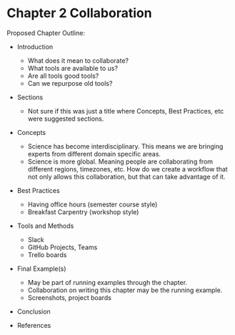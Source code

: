 # Chapter 2 Collaboration

Proposed Chapter Outline:
- Introduction
	- What does it mean to collaborate?
	- What tools are available to us?
	- Are all tools good tools? 
	- Can we repurpose old tools?
	
- Sections
	- Not sure if this was just a title where Concepts, Best Practices, etc were suggested sections.

- Concepts
	- Science has become interdisciplinary. This means we are bringing experts from different domain specific areas. 
	- Science is more global. Meaning people are collaborating from different regions, timezones, etc. How do we create a workflow that not only allows this collaboration, but that can take advantage of it.
	
- Best Practices
	- Having office hours (semester course style)
	- Breakfast Carpentry (workshop style)
	
- Tools and Methods
	- Slack
	- GitHub Projects, Teams
	- Trello boards
	
- Final Example(s) 
	- May be part of running examples through the chapter.
	- Collaboration on writing this chapter may be the running example.
	- Screenshots, project boards
	
- Conclusion

- References

